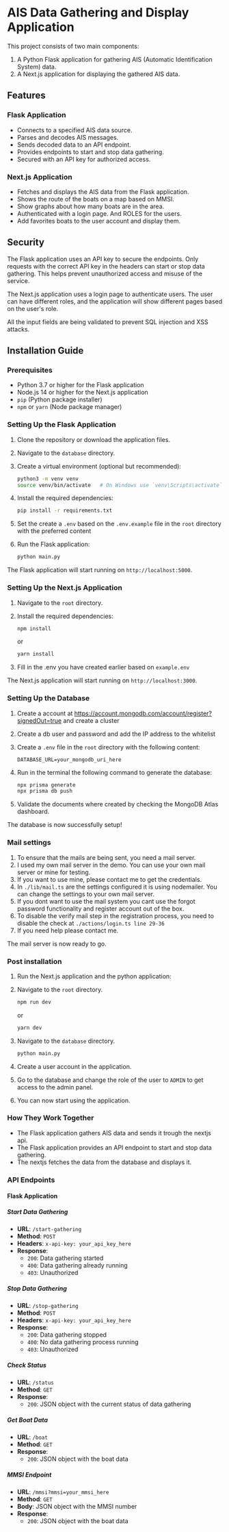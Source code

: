 # AIS Data Gathering and Display Application

This project consists of two main components:
1. A Python Flask application for gathering AIS (Automatic Identification System) data.
2. A Next.js application for displaying the gathered AIS data.

## Features

### Flask Application
- Connects to a specified AIS data source.
- Parses and decodes AIS messages.
- Sends decoded data to an API endpoint.
- Provides endpoints to start and stop data gathering.
- Secured with an API key for authorized access.

### Next.js Application
- Fetches and displays the AIS data from the Flask application.
- Shows the route of the boats on a map based on MMSI.
- Show graphs about how many boats are in the area.
- Authenticated with a login page. And ROLES for the users.
- Add favorites boats to the user account and display them. 

## Security

The Flask application uses an API key to secure the endpoints. Only requests with the correct API key in the headers can start or stop data gathering. This helps prevent unauthorized access and misuse of the service.

The Next.js application uses a login page to authenticate users. The user can have different roles, and the application will show different pages based on the user's role.

All the input fields are being validated to prevent SQL injection and XSS attacks.

## Installation Guide

### Prerequisites

- Python 3.7 or higher for the Flask application
- Node.js 14 or higher for the Next.js application
- `pip` (Python package installer)
- `npm` or `yarn` (Node package manager)

### Setting Up the Flask Application

1. Clone the repository or download the application files.
2. Navigate to the `database` directory.
3. Create a virtual environment (optional but recommended):

    ```bash
    python3 -m venv venv
    source venv/bin/activate   # On Windows use `venv\Scripts\activate`
    ```

4. Install the required dependencies:

    ```bash
    pip install -r requirements.txt
    ```

5. Set the create a `.env` based on the `.env.example` file in the `root` directory with the preferred content


6. Run the Flask application:

    ```bash
    python main.py
    ```

The Flask application will start running on `http://localhost:5000`.

### Setting Up the Next.js Application

1. Navigate to the `root` directory.
2. Install the required dependencies:

    ```bash
    npm install
    ```

   or

    ```bash
    yarn install
    ```
   
3. Fill in the .env you have created earlier based on `example.env`



The Next.js application will start running on `http://localhost:3000`.

### Setting Up the Database 

1. Create a account at https://account.mongodb.com/account/register?signedOut=true and create a cluster
2. Create a db user and password and add the IP address to the whitelist
3. Create a `.env` file in the `root` directory with the following content:

    ```env
    DATABASE_URL=your_mongodb_uri_here
    ```
4. Run in the terminal the following command to generate the database:

    ```bash
    npx prisma generate
    npx prisma db push
    ```

5. Validate the documents where created by checking the MongoDB Atlas dashboard.
    
The database is now successfully setup!

### Mail settings

1. To ensure that the mails are being sent, you need a mail server.
2. I used my own mail server in the demo. You can use your own mail server or mine for testing.
3. If you want to use mine, please contact me to get the credentials.
4. In `./lib/mail.ts` are the settings configured it is using nodemailer. You can change the settings to your own mail server.
5. If you dont want to use the mail system you cant use the forgot password functionality and register account out of the box.
6. To disable the verify mail step in the registration process, you need to disable the check at `./actions/login.ts line 29-36`
7. If you need help please contact me.

The mail server is now ready to go.

### Post installation
1. Run the Next.js application and the python application:
2. Navigate to the `root` directory.

    ```bash
    npm run dev
    ```

   or

    ```bash
    yarn dev
    ```
3. Navigate to the `database` directory.

    ```bash
    python main.py
    ```
   
4. Create a user account in the application.
5. Go to the database and change the role of the user to `ADMIN` to get access to the admin panel.
6. You can now start using the application.

### How They Work Together

- The Flask application gathers AIS data and sends it trough the nextjs api.
- The Flask application provides an API endpoint to start and stop data gathering.
- The nextjs fetches the data from the database and displays it.

### API Endpoints

#### Flask Application

##### Start Data Gathering

- **URL**: `/start-gathering`
- **Method**: `POST`
- **Headers**: `x-api-key: your_api_key_here`
- **Response**:
    - `200`: Data gathering started
    - `400`: Data gathering already running
    - `403`: Unauthorized

##### Stop Data Gathering

- **URL**: `/stop-gathering`
- **Method**: `POST`
- **Headers**: `x-api-key: your_api_key_here`
- **Response**:
    - `200`: Data gathering stopped
    - `400`: No data gathering process running
    - `403`: Unauthorized

##### Check Status

- **URL**: `/status`
- **Method**: `GET`
- **Response**:
    - `200`: JSON object with the current status of data gathering

##### Get Boat Data

- **URL**: `/boat`
- **Method**: `GET`
- **Response**:
    - `200`: JSON object with the boat data

##### MMSI Endpoint

- **URL**: `/mmsi?mmsi=your_mmsi_here`
- **Method**: `GET`
- **Body**: JSON object with the MMSI number
- **Response**:
    - `200`: JSON object with the boat data
